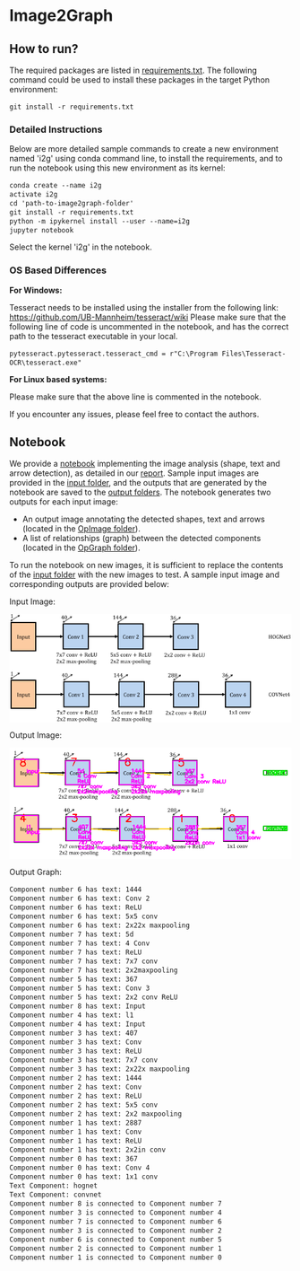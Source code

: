 # Image2Graph

## How to run?

The required packages are listed in [requirements.txt](requirements.txt). The following command could be used to install these packages in the target Python environment:

```
git install -r requirements.txt
```

### Detailed Instructions

Below are more detailed sample commands to create a new environment named 'i2g' using conda command line, to install the requirements, and to run the notebook using this new environment as its kernel:

```
conda create --name i2g
activate i2g
cd 'path-to-image2graph-folder'
git install -r requirements.txt
python -m ipykernel install --user --name=i2g
jupyter notebook
```

Select the kernel 'i2g' in the notebook.

### OS Based Differences

<b>For Windows:</b> 

Tesseract needs to be installed using the installer from the following link: https://github.com/UB-Mannheim/tesseract/wiki
Please make sure that the following line of code is uncommented in the notebook, and has the correct path to the tesseract executable in your local.

```
pytesseract.pytesseract.tesseract_cmd = r"C:\Program Files\Tesseract-OCR\tesseract.exe"
```

<b>For Linux based systems:</b> 

Please make sure that the above line is commented in the notebook.

If you encounter any issues, please feel free to contact the authors.

## Notebook

We provide a [notebook](FigAnalysis/ShapeExtraction/DemoScript.ipynb) implementing the image analysis (shape, text and arrow detection), as detailed in our [report](reports/milestone3/). Sample input images are provided in the [input folder](FigAnalysis/ShapeExtraction/Input/), and the outputs that are generated by the notebook are saved to the [output folders](FigAnalysis/ShapeExtraction/Output/). The notebook generates two outputs for each input image:

- An output image annotating the detected shapes, text and arrows (located in the [OpImage folder](FigAnalysis/ShapeExtraction/Output/OpImage)).
- A list of relationships (graph) between the detected components (located in the [OpGraph folder](FigAnalysis/ShapeExtraction/Output/OpGraph)).

To run the notebook on new images, it is sufficient to replace the contents of the [input folder](FigAnalysis/ShapeExtraction/Input/) with the new images to test. A sample input image and corresponding outputs are provided below:

Input Image:
<p align="center">
 <img align="center" width="700px" src="FigAnalysis/ShapeExtraction/Input/fig1502.05689-Figure2-1.png" alt="sampleinput1">
</p>

Output Image:
<p align="center">
 <img align="center" width="700px" src="FigAnalysis/ShapeExtraction/Output/OpImage/opfig1502.05689-Figure2-1.png" alt="sampleoutput1">
</p>

Output Graph:

```
Component number 6 has text: 1444  
Component number 6 has text: Conv 2  
Component number 6 has text: ReLU  
Component number 6 has text: 5x5 conv  
Component number 6 has text: 2x22x maxpooling  
Component number 7 has text: 5d 
Component number 7 has text: 4 Conv  
Component number 7 has text: ReLU  
Component number 7 has text: 7x7 conv  
Component number 7 has text: 2x2maxpooling 
Component number 5 has text: 367 
Component number 5 has text: Conv 3  
Component number 5 has text: 2x2 conv ReLU  
Component number 8 has text: Input  
Component number 4 has text: l1 
Component number 4 has text: Input  
Component number 3 has text: 407 
Component number 3 has text: Conv  
Component number 3 has text: ReLU  
Component number 3 has text: 7x7 conv  
Component number 3 has text: 2x22x maxpooling  
Component number 2 has text: 1444 
Component number 2 has text: Conv  
Component number 2 has text: ReLU  
Component number 2 has text: 5x5 conv  
Component number 2 has text: 2x2 maxpooling  
Component number 1 has text: 2887 
Component number 1 has text: Conv  
Component number 1 has text: ReLU  
Component number 1 has text: 2x2in conv  
Component number 0 has text: 367 
Component number 0 has text: Conv 4  
Component number 0 has text: 1x1 conv  
Text Component: hognet  
Text Component: convnet  
Component number 8 is connected to Component number 7 
Component number 3 is connected to Component number 4 
Component number 7 is connected to Component number 6 
Component number 3 is connected to Component number 2 
Component number 6 is connected to Component number 5 
Component number 2 is connected to Component number 1 
Component number 1 is connected to Component number 0
```
